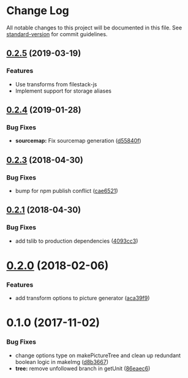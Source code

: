 # Change Log

All notable changes to this project will be documented in this file. See [standard-version](https://github.com/conventional-changelog/standard-version) for commit guidelines.

## [0.2.5](https://github.com/filestack/adaptive/compare/v0.2.4...v0.2.5) (2019-03-19)


### Features

* Use transforms from filestack-js
* Implement support for storage aliases


<a name="0.2.4"></a>
## [0.2.4](https://github.com/filestack/adaptive/compare/v0.2.3...v0.2.4) (2019-01-28)


### Bug Fixes

* **sourcemap:** Fix sourcemap generation ([d55840f](https://github.com/filestack/adaptive/commit/d55840f))



<a name="0.2.3"></a>
## [0.2.3](https://github.com/filestack/adaptive/compare/v0.2.1...v0.2.3) (2018-04-30)


### Bug Fixes

* bump for npm publish conflict ([cae6521](https://github.com/filestack/adaptive/commit/cae6521))



<a name="0.2.1"></a>
## [0.2.1](https://github.com/filestack/adaptive/compare/v0.2.0...v0.2.1) (2018-04-30)


### Bug Fixes

* add tslib to production dependencies ([4093cc3](https://github.com/filestack/adaptive/commit/4093cc3))



<a name="0.2.0"></a>
# [0.2.0](https://github.com/filestack/adaptive/compare/v0.1.0...v0.2.0) (2018-02-06)


### Features

* add transform options to picture generator ([aca39f9](https://github.com/filestack/adaptive/commit/aca39f9))



<a name="0.1.0"></a>
# 0.1.0 (2017-11-02)


### Bug Fixes

* change options type on makePictureTree and clean up redundant boolean logic in makeImg ([d8b3667](https://github.com/filestack/adaptive/commit/d8b3667))
* **tree:** remove unfollowed branch in getUnit ([86eaec6](https://github.com/filestack/adaptive/commit/86eaec6))
